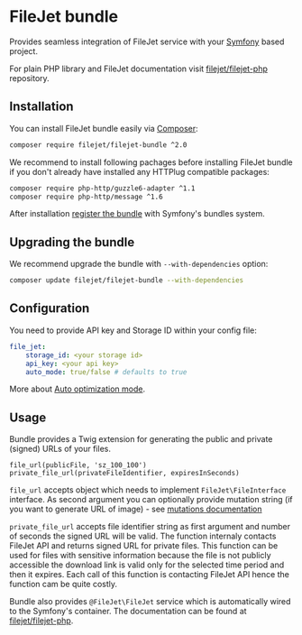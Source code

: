 # FileJet bundle

Provides seamless integration of FileJet service with your [Symfony](https://symfony.com/) based project.

For plain PHP library and FileJet documentation visit [filejet/filejet-php](https://github.com/filejet/filejet-php) repository.

## Installation

You can install FileJet bundle easily via [Composer](https://getcomposer.org/):

```bash
composer require filejet/filejet-bundle ^2.0
```

We recommend to install following pachages before installing FileJet bundle if you don't already have installed any HTTPlug compatible packages:

```bash
composer require php-http/guzzle6-adapter ^1.1
composer require php-http/message ^1.6
```

After installation [register the bundle](https://symfony.com/doc/3.4/bundles.html) with Symfony's bundles system.

## Upgrading the bundle

We recommend upgrade the bundle with `--with-dependencies` option:

```bash
composer update filejet/filejet-bundle --with-dependencies
```

## Configuration

You need to provide API key and Storage ID within your config file:

```yaml
file_jet:
    storage_id: <your storage id>
    api_key: <your api key>
    auto_mode: true/false # defaults to true
```

More about [Auto optimization mode](https://github.com/filejet/filejet-php#auto-optimization-mode).

## Usage

Bundle provides a Twig extension for generating the public and private (signed) URLs of your files.

```twig
file_url(publicFile, 'sz_100_100')
private_file_url(privateFileIdentifier, expiresInSeconds)
```

`file_url` accepts object which needs to implement `FileJet\FileInterface` interface. As second argument you can optionally provide mutation string (if you want to generate URL of image) - see [mutations documentation](https://github.com/filejet/filejet-php)

`private_file_url` accepts file identifier string as first argument and number of seconds the signed URL will be valid. The function internaly contacts FileJet API and returns signed URL for private files. This function can be used for files with sensitive information because the file is not publicly accessible the download link is valid only for the selected time period and then it expires. Each call of this function is contacting FileJet API hence the function cam be quite costly. 

Bundle also provides `@FileJet\FileJet` service which is automatically wired to the Symfony's container. The documentation can be found at [filejet/filejet-php](https://github.com/filejet/filejet-php/blob/master/mutators.md).
